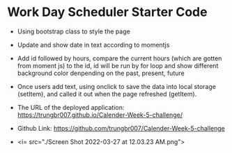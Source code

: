 # Work Day Scheduler Starter Code
* Using bootstrap class to style the page
* Update and show date in text according to momentjs
* Add id followed by hours,  compare the current hours (which are gotten from moment js) to the id, id will be run by for loop and show different background color denpending on the past, present, future
* Once users add text, using onclick to save the data into local storage (setItem), and called it out when the page refreshed (getItem).



* The URL of the deployed application: https://trungbr007.github.io/Calender-Week-5-challenge/
* Github Link: https://github.com/trungbr007/Calender-Week-5-challenge
* <i= src="./Screen Shot 2022-03-27 at 12.03.23 AM.png">
